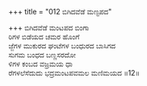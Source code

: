 +++
title = "012 ಬಿಗಿದವೆಡೆ ಮಣ್ಟಪದ"

+++
ಬಿಗಿದವೆಡೆ ಮಂಟಪದ ಬಿಂಗಾ  
ರಿಗಳ ಬಿಡೆಯದ ಚಮರ ಹೊಂಗೆ  
ಜ್ಜೆಗಳ ಮುಕುರದ ಘಂಟೆಗಳ ಬಂಧುರದ ಬಾಸಿಗದ   
ಸುಗಮ ಬಂಧದ ಬಣ್ಣಸರದೋ  
ಳಿಗಳ ಕಂಬದ ವಜ್ರಮಯ ಧಾ  
ರೆಗಳಲೆಸೆದುದು ಭದ್ರಮಂಟಪವಮಲ ಮಣಿಮಯದ     ॥12॥